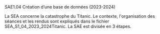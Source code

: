 SAE1.04 Création d’une base de données (2023-2024)

La SEA concerne la catastrophe du Titanic. Le contexte, l'organisation des séances et les rendus sont expliqués dans le fichier SEA_S1_04_2023_2024Titanic.
La SAE est divisée en 3 étapes.

